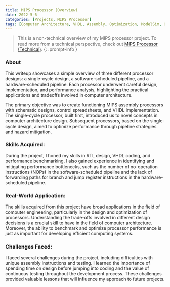 ```yaml
---
title: MIPS Processor (Overview)
date: 2022-5-6
categories: [Projects, MIPS Processor]
tags: [Computer Architecture, VHDL, Assembly, Optimization, ModelSim, Quartus Prime]
---
```



> This is a non-technical overview of my MIPS processor project. To read more from a technical perspective, check out [MIPS Processor (Technical)](../MIPSProcessorTechnical).
{: .prompt-info }


### About
This writeup showcases a simple overview of three different processor designs: a single-cycle design, a software-scheduled pipeline, and a hardware-scheduled pipeline. Each processor underwent careful design, implementation, and performance analysis, highlighting the practical applications and tradeoffs involved in computer architecture.

The primary objective was to create functioning MIPS assembly processors with schematic designs, control spreadsheets, and VHDL implementation. The single-cycle processor, built first, introduced us to novel concepts in computer architecture design. Subsequent processors, based on the single-cycle design, aimed to optimize performance through pipeline strategies and hazard mitigation.


### Skills Acquired:
During the project, I honed my skills in RTL design, VHDL coding, and performance benchmarking. I also gained experience in identifying and mitigating performance bottlenecks, such as the number of no-operation instructions (NOPs) in the software-scheduled pipeline and the lack of forwarding paths for branch and jump register instructions in the hardware-scheduled pipeline.

### Real-World Application:
The skills acquired from this project have broad applications in the field of computer engineering, particularly in the design and optimization of processors. Understanding the trade-offs involved in different design decisions is a crucial skill to have in the field of computer architecture. Moreover, the ability to benchmark and optimize processor performance is just as important for developing efficient computing systems.

### Challenges Faced:
I faced several challenges during the project, including difficulties with unique assembly instructions and testing. I learned the importance of spending time on design before jumping into coding and the value of continuous testing throughout the development process. These challenges provided valuable lessons that will influence my approach to future projects.




